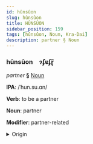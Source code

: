 ```yaml
---
id: hûnsûon
slug: hûnsûon
title: HÛNSÛON
sidebar_position: 159
tags: [hûnsûon, Noun, Kra-Dai]
description: partner § Noun
---
```


### hûnsûon&emsp;<span kind="abugida">ɂ̃ʄɐʄɽ̃</span>

*partner* **§** [Noun](../../tags/Noun)

**IPA**: /ˈhun.su.ɑn/

**Verb**: to be a partner

**Noun**: partner

**Modifier**: partner-related

<details>
    <summary>Origin</summary>
    Thai หุ้นส่วน hûn-sùuan /hun˥˩.sua̯n˨˩/<br/>
    <em>Kra-Dai Language Family</em>
</details>